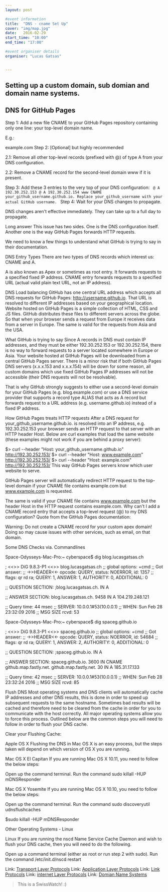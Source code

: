 ```yaml
---
layout: post

#event information
title:  "DNS - cname Set Up"
cover: "img/map.jpg"
date:   2016-02-29
start_time: "10:00"
end_time: "17:00"

#event organiser details
organiser: "Lucas Gatsas"


---
```

<h2 class="section-heading">Setting up a custom domain, sub domian and domain name systems.</h2>
<h2 class="section-heading">DNS for GitHub Pages</h2>



Step 1: Add a new file CNAME to your GitHub Pages repository containing only one line: your top-level domain name.

E.g.:

example.com
Step 2: [Optional] but highly recommended

2.1: Remove all other top-level records (prefixed with @) of type A from your DNS configuration.

2.2: Remove a CNAME record for the second-level domain www if it is present.

Step 3: Add these 3 entries to the very top of your DNS configuration:
<code>
@        A        192.30.252.153
@        A        192.30.252.154
www      CNAME    your_github_username.github.io.
Replace your_github_username with your actual GitHub username.
</code>
Step 4: Wait for your DNS changes to propagate.

DNS changes aren't effective immediately. They can take up to a full day to propagate.

Long answer
This issue has two sides. One is the DNS configuration itself. Another one is the way GitHub Pages forwards HTTP requests.

We need to know a few things to understand what GitHub is trying to say in their documentation.

DNS Entry Types
There are two types of DNS records which interest us: CNAME and A.

A is also known as Apex or sometimes as root entry. It forwards requests to a specified fixed IP address. CNAME entry forwards requests to a specified URL (actual valid plain text URL, not an IP address).

DNS Load balancing
GitHub has one central URL address which accepts all DNS requests for GitHub Pages: http://username.github.io. That URL is resolved to different IP addresses based on your geographical location. Website hosted on GitHub Pages is a simple collection of HTML, CSS and JS files. GitHub distributes these files to different servers across the globe. So that when your browser sends a request from Europe it receives data from a server in Europe. The same is valid for the requests from Asia and the USA.

What GitHub is trying to say
Since A records in DNS must contain IP addresses, and they must be either 192.30.252.153 or 192.30.252.154, there is no way to forward requests to a server located somewhere in Europe or Asia. Your website hosted at GitHub Pages will be downloaded from a central GitHub Pages server. There is a minor risk that if both GitHub Pages DNS servers (x.x.x.153 and x.x.x.154) will be down for some reason, all custom domains which use fixed GitHub Pages IP addresses will not be accessible (their DNS requests will not be resolvable).

That is why GitHub strongly suggests to either use a second-level domain for your GitHub Pages (e.g. blog.example.com) or use a DNS service provider that supports a record type ALIAS that acts as A record but forwards request to a URL address (e.g. username.github.io) instead of a fixed IP address.

How GitHub Pages treats HTTP requests
After a DNS request for your_github_username.github.io. is resolved into an IP address, e.g. 192.30.252.153 your browser sends an HTTP request to that server with an HTTP header Host. Below are curl examples that load the same website (these examples might not work if you are behind a proxy server):


$> curl --header "Host: your_github_username.github.io" http://192.30.252.153/
$> curl --header "Host: www.example.com" http://192.30.252.153/
$> curl --header "Host: example.com" http://192.30.252.153/
This way GitHub Pages servers know which user website to serve.

GitHub Pages server will automatically redirect HTTP request to the top-level domain if your CNAME file contains example.com but www.example.com is requested.

The same is valid if your CNAME file contains www.example.com but the header Host in the HTTP request contains example.com.
Why can't I add a CNAME record entry that accepts a top-level request (@) to my DNS configuration?
Quote from the GitHub Pages documentation:

Warning: Do not create a CNAME record for your custom apex domain! Doing so may cause issues with other services, such as email, on that domain.




Some DNS Checks via. Commandlines



Space-Odysseys-Mac-Pro:~ cyberspace$ dig blog.lucasgatsas.ch

; <<>> DiG 9.8.3-P1 <<>> blog.lucasgatsas.ch
;; global options: +cmd
;; Got answer:
;; ->>HEADER<<- opcode: QUERY, status: NOERROR, id: 1357
;; flags: qr rd ra; QUERY: 1, ANSWER: 1, AUTHORITY: 0, ADDITIONAL: 0

;; QUESTION SECTION:
;blog.lucasgatsas.ch.       IN  A

;; ANSWER SECTION:
blog.lucasgatsas.ch.    9458    IN  A   104.219.248.121

;; Query time: 44 msec
;; SERVER: 10.0.0.1#53(10.0.0.1)
;; WHEN: Sun Feb 28 23:32:09 2016
;; MSG SIZE  rcvd: 53

Space-Odysseys-Mac-Pro:~ cyberspace$ dig spaceg.github.io

; <<>> DiG 9.8.3-P1 <<>> spaceg.github.io
;; global options: +cmd
;; Got answer:
;; ->>HEADER<<- opcode: QUERY, status: NOERROR, id: 54684
;; flags: qr rd ra; QUERY: 1, ANSWER: 2, AUTHORITY: 0, ADDITIONAL: 0

;; QUESTION SECTION:
;spaceg.github.io.      IN  A

;; ANSWER SECTION:
spaceg.github.io.   3600    IN  CNAME   github.map.fastly.net.
github.map.fastly.net.  30  IN  A   185.31.17.133

;; Query time: 42 msec
;; SERVER: 10.0.0.1#53(10.0.0.1)
;; WHEN: Sun Feb 28 23:32:24 2016
;; MSG SIZE  rcvd: 85




Flush DNS
Most operating systems and DNS clients will automatically cache IP addresses and other DNS results, this is done in order to speed up subsequent requests to the same hostname. Sometimes bad results will be cached and therefore need to be cleared from the cache in order for you to communicate with the host correctly. All major operating systems allow you to force this process. Outlined below are the common steps you will need to follow in order to flush your DNS cache.





Clear your Flushing Cache:

Apple OS X
Flushing the DNS in Mac OS X is an easy process, but the steps taken will depend on which version of OS X you are running.


Mac OS X El Capitan
If you are running Mac OS X 10.11, you need to follow the below steps:

Open up the command terminal.
Run the command sudo killall -HUP mDNSResponder

Mac OS X Yosemite
If you are running Mac OS X 10.10, you need to follow the below steps:

Open up the command terminal.
Run the command sudo discoveryutil udnsflushcaches


$sudo killall -HUP mDNSResponder




Other Operating Systems - Linux

Linux
If you are running the nscd Name Service Cache Daemon and wish to flush your DNS cache, then you will need to do the following.

Open up a command terminal (either as root or run step 2 with sudo).
Run the command /etc/init.d/nscd restart





Link: 
<a href="https://en.wikipedia.org/wiki/Category:Transport_layer_protocols">Transport Layer Protocols</a> 
Link: 
<a href="https://en.wikipedia.org/wiki/Category:Application_layer_protocols">Application Layer Protocols</a> 
Link: 
<a href="https://en.wikipedia.org/wiki/Category:Link_protocols">Link Protocols</a> 
Link: 
<a href="https://en.wikipedia.org/wiki/Category:Internet_layer_protocols">internet Layer Protocols</a> 
Link:
<a href="https://en.wikipedia.org/wiki/Domain_Name_System">Domian Name Systems</a> 




<blockquote>
This is a SwissWatch! :)

	

</blockquote>